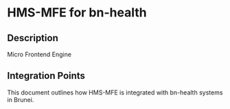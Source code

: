# HMS-MFE for bn-health

## Description

Micro Frontend Engine

## Integration Points

This document outlines how HMS-MFE is integrated with bn-health systems in Brunei.

